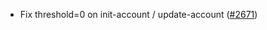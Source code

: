 - Fix threshold=0 on init-account / update-account
  ([\#2671](https://github.com/anoma/namada/issues/2671))
